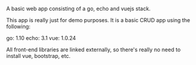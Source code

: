 A basic web app consisting of a go, echo and vuejs stack.

This app is really just for demo purposes. It is a basic CRUD app using the following:

go: 1.10
echo: 3.1
vue: 1.0.24

All front-end libraries are linked externally, so there's really no need to install vue, bootstrap, etc.